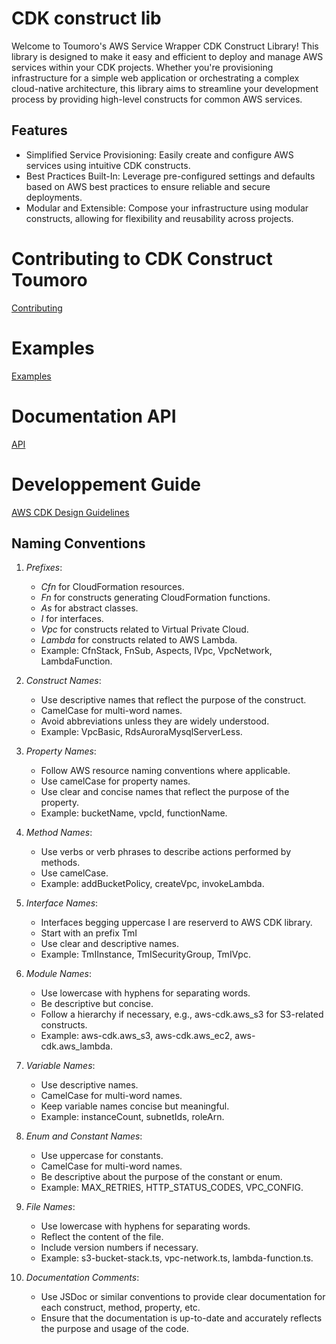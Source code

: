 # CDK construct lib

Welcome to Toumoro's AWS Service Wrapper CDK Construct Library! This library is designed to make it easy and efficient to deploy and manage AWS services within your CDK projects. Whether you're provisioning infrastructure for a simple web application or orchestrating a complex cloud-native architecture, this library aims to streamline your development process by providing high-level constructs for common AWS services.

## Features

* Simplified Service Provisioning: Easily create and configure AWS services using intuitive CDK constructs.
* Best Practices Built-In: Leverage pre-configured settings and defaults based on AWS best practices to ensure reliable and secure deployments.
* Modular and Extensible: Compose your infrastructure using modular constructs, allowing for flexibility and reusability across projects.

# Contributing to CDK Construct Toumoro

[Contributing](CONTRIBUTING.md)

# Examples

[Examples](examples/README.md)

# Documentation API

[API](API.md)

# Developpement Guide

[AWS CDK Design Guidelines](https://github.com/aws/aws-cdk/blob/main/docs/DESIGN_GUIDELINES.md)

## Naming Conventions

1. *Prefixes*:

   * *Cfn* for CloudFormation resources.
   * *Fn* for constructs generating CloudFormation functions.
   * *As* for abstract classes.
   * *I* for interfaces.
   * *Vpc* for constructs related to Virtual Private Cloud.
   * *Lambda* for constructs related to AWS Lambda.
   * Example: CfnStack, FnSub, Aspects, IVpc, VpcNetwork, LambdaFunction.
2. *Construct Names*:

   * Use descriptive names that reflect the purpose of the construct.
   * CamelCase for multi-word names.
   * Avoid abbreviations unless they are widely understood.
   * Example: VpcBasic, RdsAuroraMysqlServerLess.
3. *Property Names*:

   * Follow AWS resource naming conventions where applicable.
   * Use camelCase for property names.
   * Use clear and concise names that reflect the purpose of the property.
   * Example: bucketName, vpcId, functionName.
4. *Method Names*:

   * Use verbs or verb phrases to describe actions performed by methods.
   * Use camelCase.
   * Example: addBucketPolicy, createVpc, invokeLambda.
5. *Interface Names*:

   * Interfaces begging uppercase I are reserverd to AWS CDK library.
   * Start with an prefix TmI
   * Use clear and descriptive names.
   * Example: TmIInstance, TmISecurityGroup, TmIVpc.
6. *Module Names*:

   * Use lowercase with hyphens for separating words.
   * Be descriptive but concise.
   * Follow a hierarchy if necessary, e.g., aws-cdk.aws_s3 for S3-related constructs.
   * Example: aws-cdk.aws_s3, aws-cdk.aws_ec2, aws-cdk.aws_lambda.
7. *Variable Names*:

   * Use descriptive names.
   * CamelCase for multi-word names.
   * Keep variable names concise but meaningful.
   * Example: instanceCount, subnetIds, roleArn.
8. *Enum and Constant Names*:

   * Use uppercase for constants.
   * CamelCase for multi-word names.
   * Be descriptive about the purpose of the constant or enum.
   * Example: MAX_RETRIES, HTTP_STATUS_CODES, VPC_CONFIG.
9. *File Names*:

   * Use lowercase with hyphens for separating words.
   * Reflect the content of the file.
   * Include version numbers if necessary.
   * Example: s3-bucket-stack.ts, vpc-network.ts, lambda-function.ts.
10. *Documentation Comments*:

    * Use JSDoc or similar conventions to provide clear documentation for each construct, method, property, etc.
    * Ensure that the documentation is up-to-date and accurately reflects the purpose and usage of the code.
